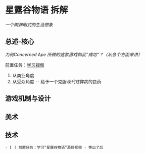 # 星露谷物语 拆解 

*一个陶渊明式的生活想象*

## 总述-核心

*为何Concerned Ape 所做的这款游戏如此”成功“？（从各个方面来讲）*

前置任务：[学习视频](https://www.youtube.com/watch?v=4-k6j9g5Hzk&t=394s)

 1. 从商业角度
 2. 从受众角度 -- 给予一个克服*现代性*弊病的良药

## 游戏机制与设计

## 美术

## 技术 

	- [ ] 前置任务：学习“星露谷物语”源码视频 - 等出了后
